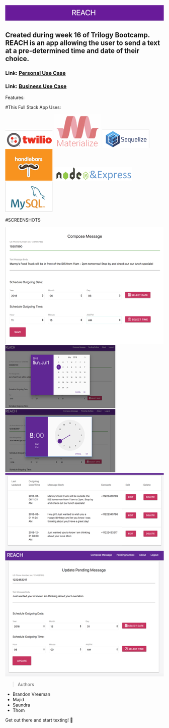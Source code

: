 <!-- <img src = "./public/assets/img/Banner.png"> -->
<img src = "./public/assets/images/Banner.png">

 ## Created during week 16 of Trilogy Bootcamp. REACH is an app allowing the user to send a text at a pre-determined time and date of their choice. 

### Link: <a href="https://app.xtensio.com/folio/s5ls38nj">Personal Use Case</a>
### Link: <a href="https://app.xtensio.com/folio/s5ls38nj">Business  Use Case</a>


Features: 

#This Full Stack App Uses: 
<br>

<img src= "./public/assets/images/Twilio.png" width="150">
<img src= "./public/assets/images/Materialize.png" width="150">
<img src= "./public/assets/images/Sequelize.png" width="150">
<img src= "./public/assets/images/Handlebars.png" width="150">
<img src= "./public/assets/images/NodeExpress.png" width="250">
<img src= "./public/assets/images/MySQL.png"width="150">


#SCREENSHOTS
<br>

<img src = "./public/assets/images/Compose.png" width="600">
<br>
<img src = "./public/assets/images/DatePicker.png" width="350" height= "200">
<img src = "./public/assets/images/TimePicker.png" width="350" height= "200">
<br>
<img src = "./public/assets/images/Outbox.png" width="600">
<br>
<img src = "./public/assets/images/Outbox-Update.png" width="600">


> Authors
* Brandon Vreeman
* Majid 
* Saundra
* Thom 


Get out there and start texting! :iphone: 


